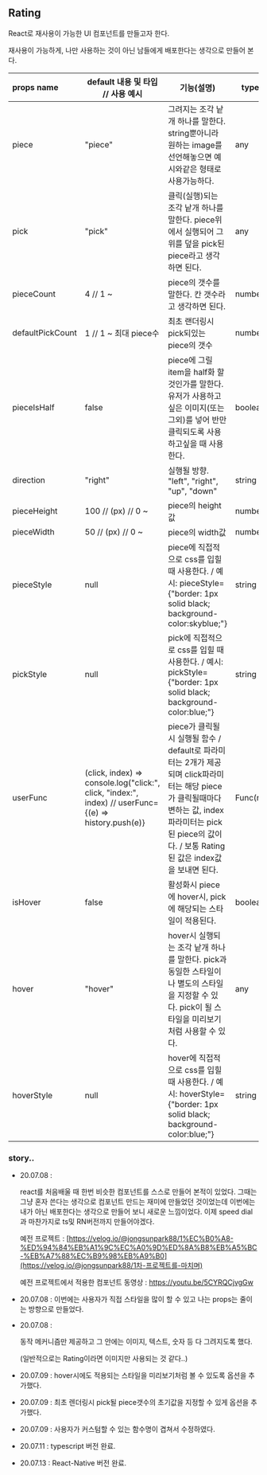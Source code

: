  ## Rating

React로 재사용이 가능한 UI 컴포넌트를 만들고자 한다.

재사용이 가능하게, 나만 사용하는 것이  아닌 남들에게 배포한다는 생각으로 만들어 본다.  



| props name       | default 내용 및 타입 // 사용 예시                            | 기능(설명)                                                   | type    |
| :--------------- | ------------------------------------------------------------ | ------------------------------------------------------------ | ------- |
| piece            | "piece"                                                      | 그려지는 조각 낱개 하나를 말한다. string뿐아니라 원하는 image를 선언해놓으면 예시와같은 형태로 사용가능하다. | any     |
| pick             | "pick"                                                       | 클릭(실행)되는 조각 낱개 하나를 말한다. piece위에서 실행되어 그 위를 덮을 pick된 piece라고 생각하면 된다. | any     |
| pieceCount       | 4 // 1 ~                                                     | piece의 갯수를 말한다. 칸 갯수라고 생각하면 된다.            | number  |
| defaultPickCount | 1 // 1 ~ 최대 piece수                                        | 최초 랜더링시 pick되있는 piece의 갯수                        | number  |
| pieceIsHalf      | false                                                        | piece에 그릴 item을 half화 할 것인가를 말한다. 유저가 사용하고싶은 이미지(또는 그외)를 넣어 반만 클릭되도록 사용하고싶을 때 사용한다. | boolean |
| direction        | "right"                                                      | 실행될 방향. "left", "right", "up", "down"                   | string  |
| pieceHeight      | 100 // (px) // 0 ~                                           | piece의 height값                                             | number  |
| pieceWidth       | 50 // (px) // 0 ~                                            | piece의 width값                                              | number  |
| pieceStyle       | null                                                         | piece에 직접적으로 css를 입힐 때 사용한다. / 예시: pieceStyle={"border: 1px solid black; background-color:skyblue;"} | string  |
| pickStyle        | null                                                         | pick에 직접적으로 css를 입힐 때 사용한다. / 예시: pickStyle={"border: 1px solid black; background-color:blue;"} | string  |
| userFunc         | (click, index) => console.log("click:", click, "index:", index) // userFunc={(e) => history.push(e)} | piece가 클릭될시 실행될 함수 / default로 파라미터는 2개가 제공되며 click파라미터는 해당 piece가 클릭될때마다 변하는 값, index파라미터는 pick된 piece의 값이다. / 보통 Rating된 값은 index값을 보내면 된다. | Func(n) |
| isHover          | false                                                        | 활성화시 piece에 hover시, pick에 해당되는 스타일이 적용된다. | boolean |
| hover            | "hover"                                                      | hover시 실행되는 조각 낱개 하나를 말한다. pick과 동일한 스타일이나 별도의 스타일을 지정할 수 있다. pick이 될 스타일을 미리보기 처럼 사용할 수 있다. | any     |
| hoverStyle       | null                                                         | hover에 직접적으로 css를 입힐 때 사용한다. / 예시: hoverStyle={"border: 1px solid black; background-color:blue;"} | string  |




### story..

- 20.07.08 :

  react를 처음배울 때 한번 비슷한 컴포넌트를 스스로 만들어 본적이 있었다. 그때는 그냥 혼자 쓴다는 생각으로 컴포넌트 만드는 재미에 만들었던 것이었는데 이번에는 내가 아닌 배포한다는 생각으로 만들어 보니 새로운 느낌이었다. 이제 speed dial과 마찬가지로 ts및 RN버전까지 만들어야겠다.

  예전 프로젝트 : [https://velog.io/@jongsunpark88/1%EC%B0%A8-%ED%94%84%EB%A1%9C%EC%A0%9D%ED%8A%B8%EB%A5%BC-%EB%A7%88%EC%B9%98%EB%A9%B0](https://velog.io/@jongsunpark88/1차-프로젝트를-마치며)
  
  예전 프로젝트에서 적용한 컴포넌트 동영상 : https://youtu.be/5CYRQCjvgGw



-  20.07.08 : 이번에는 사용자가 직접 스타일을 많이 할 수 있고 나는 props는 줄이는 방향으로 만들었다.

- 20.07.08 : 

  동작 메커니즘만 제공하고 그 안에는 이미지, 텍스트, 숫자 등 다 그려지도록 했다.

  (일반적으로는 Rating이라면 이미지만 사용되는 것 같다..)



-  20.07.09 : hover시에도 적용되는 스타일을 미리보기처럼 볼 수 있도록 옵션을 추가했다. 
- 20.07.09 : 최초 렌더링시 pick될 piece갯수의 초기값을 지정할 수 있게 옵션을 추가했다.
- 20.07.09 : 사용자가 커스텀할 수 있는 함수명이 겹쳐서 수정하였다.
- 20.07.11 : typescript 버전 완료.
- 20.07.13 : React-Native 버전 완료.
